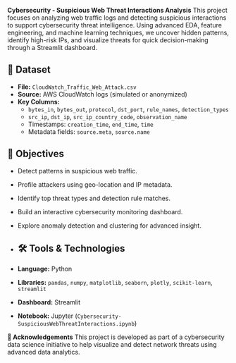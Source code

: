 **Cybersecurity - Suspicious Web Threat Interactions Analysis**
This project focuses on analyzing web traffic logs and detecting suspicious interactions to support cybersecurity threat intelligence. Using advanced EDA, feature engineering, and machine learning techniques, we uncover hidden patterns, identify high-risk IPs, and visualize threats for quick decision-making through a Streamlit dashboard.

## 📁 Dataset

- **File:** `CloudWatch_Traffic_Web_Attack.csv`
- **Source:** AWS CloudWatch logs (simulated or anonymized)
- **Key Columns:**
  - `bytes_in`, `bytes_out`, `protocol`, `dst_port`, `rule_names`, `detection_types`
  - `src_ip`, `dst_ip`, `src_ip_country_code`, `observation_name`
  - Timestamps: `creation_time`, `end_time`, `time`
  - Metadata fields: `source.meta`, `source.name`

## 🎯 Objectives

- Detect patterns in suspicious web traffic.
- Profile attackers using geo-location and IP metadata.
- Identify top threat types and detection rule matches.
- Build an interactive cybersecurity monitoring dashboard.
- Explore anomaly detection and clustering for advanced insight.

- ## 🛠️ Tools & Technologies

- **Language:** Python
- **Libraries:** `pandas`, `numpy`, `matplotlib`, `seaborn`, `plotly`, `scikit-learn`,  `streamlit`
- **Dashboard:** Streamlit
- **Notebook:** Jupyter (`Cybersecurity-SuspiciousWebThreatInteractions.ipynb`)

**🙌 Acknowledgements**
  This project is developed as part of a cybersecurity data science initiative to help visualize and detect network threats using advanced data analytics.
